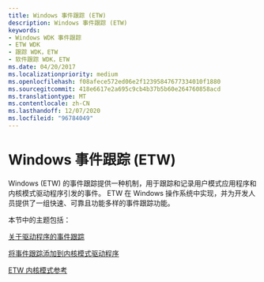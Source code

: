 ```yaml
---
title: Windows 事件跟踪 (ETW)
description: Windows 事件跟踪 (ETW)
keywords:
- Windows WDK 事件跟踪
- ETW WDK
- 跟踪 WDK，ETW
- 软件跟踪 WDK，ETW
ms.date: 04/20/2017
ms.localizationpriority: medium
ms.openlocfilehash: f08afece572ed06e2f12395847677334010f1880
ms.sourcegitcommit: 418e6617e2a695c9cb4b37b5b60e264760858acd
ms.translationtype: MT
ms.contentlocale: zh-CN
ms.lasthandoff: 12/07/2020
ms.locfileid: "96784049"
---
```

# <a name="event-tracing-for-windows-etw"></a>Windows 事件跟踪 (ETW)


Windows (ETW) 的事件跟踪提供一种机制，用于跟踪和记录用户模式应用程序和内核模式驱动程序引发的事件。 ETW 在 Windows 操作系统中实现，并为开发人员提供了一组快速、可靠且功能多样的事件跟踪功能。

本节中的主题包括：

[关于驱动程序的事件跟踪](about-event-tracing-for-drivers.md)

[将事件跟踪添加到内核模式驱动程序](adding-event-tracing-to-kernel-mode-drivers.md)

[ETW 内核模式参考](/previous-versions/windows/hardware/previsioning-framework/ff545650(v=vs.85))

 

